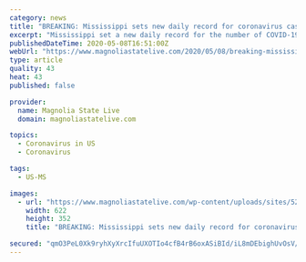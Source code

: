 ```yaml
---
category: news
title: "BREAKING: Mississippi sets new daily record for coronavirus cases, death toll continues to rise"
excerpt: "Mississippi set a new daily record for the number of COVID-19 coronavirus cases the Mississippi State Health Department reported Friday. The state reported 404 new coronavirus cases were confirmed in the last 24 hours,"
publishedDateTime: 2020-05-08T16:51:00Z
webUrl: "https://www.magnoliastatelive.com/2020/05/08/breaking-mississippi-sets-new-daily-record-for-coronavirus-cases-death-continue-to-go-up-too-2/"
type: article
quality: 43
heat: 43
published: false

provider:
  name: Magnolia State Live
  domain: magnoliastatelive.com

topics:
  - Coronavirus in US
  - Coronavirus

tags:
  - US-MS

images:
  - url: "https://www.magnoliastatelive.com/wp-content/uploads/sites/52/2020/05/Mississippi-coronavirus050820.jpeg"
    width: 622
    height: 352
    title: "BREAKING: Mississippi sets new daily record for coronavirus cases, death toll continues to rise"

secured: "qmO3PeL0Xk9ryhXyXrcIfuUXOTIo4cfB4rB6oxASiBId/iL8mDEbighUvOsV/ux9dDrZ9O1ohwpfCN3YpaNGjUoPqntC9CcP1hPSpqMwhRFSGfeS/7l8HLCX7L7gMVqc8Uj0oMUAKS62s0/K8IplMvIsn6/24vycfqwD/37THPTCrtDcNi3cCfZg7/f4r2LR6CtgVtpX6TVMWld7yUGPvPmjSgvct6YWh/701QhXg9AIIh+oGcFpXBldFjM329vQSC5x49oykXlKFSS5HVl8wLh6oN9mFxVDCoHkk5DNAxU8QcjI0iu/LkYmqcDlC4jzillVrBm5n+FIF0EX42xdLGWu7rYNOqLYH1VUYkefEEPLDUcyHGTyVPZfxRThTDKax12OBaf0bi0/HXxk22G66BdD+pUrooc3j1a4ppP2q7v/oBW3jIOTfFTj+0RUplEhj9bm0o1iILQhOw1S1Sa9iuLfC6Pia6PIXidfwNGXL/4=;R8+8tbBf4H4IZbNbzGW2EA=="
---
```


